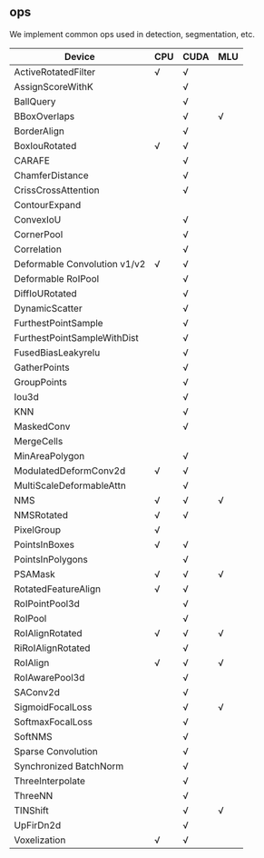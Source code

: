 ## ops

We implement common ops used in detection, segmentation, etc.

| Device                       | CPU | CUDA | MLU |
| ---------------------------- | --- | ---- | --- |
| ActiveRotatedFilter          | √   | √    |     |
| AssignScoreWithK             |     | √    |     |
| BallQuery                    |     | √    |     |
| BBoxOverlaps                 |     | √    | √   |
| BorderAlign                  |     | √    |     |
| BoxIouRotated                | √   | √    |     |
| CARAFE                       |     | √    |     |
| ChamferDistance              |     | √    |     |
| CrissCrossAttention          |     | √    |     |
| ContourExpand                |     |      |     |
| ConvexIoU                    |     | √    |     |
| CornerPool                   |     | √    |     |
| Correlation                  |     | √    |     |
| Deformable Convolution v1/v2 | √   | √    |     |
| Deformable RoIPool           |     | √    |     |
| DiffIoURotated               |     | √    |     |
| DynamicScatter               |     | √    |     |
| FurthestPointSample          |     | √    |     |
| FurthestPointSampleWithDist  |     | √    |     |
| FusedBiasLeakyrelu           |     | √    |     |
| GatherPoints                 |     | √    |     |
| GroupPoints                  |     | √    |     |
| Iou3d                        |     | √    |     |
| KNN                          |     | √    |     |
| MaskedConv                   |     | √    |     |
| MergeCells                   |     |      |     |
| MinAreaPolygon               |     | √    |     |
| ModulatedDeformConv2d        | √   | √    |     |
| MultiScaleDeformableAttn     |     | √    |     |
| NMS                          | √   | √    | √   |
| NMSRotated                   | √   | √    |     |
| PixelGroup                   | √   |      |     |
| PointsInBoxes                | √   | √    |     |
| PointsInPolygons             |     | √    |     |
| PSAMask                      | √   | √    | √   |
| RotatedFeatureAlign          | √   | √    |     |
| RoIPointPool3d               |     | √    |     |
| RoIPool                      |     | √    |     |
| RoIAlignRotated              | √   | √    | √   |
| RiRoIAlignRotated            |     | √    |     |
| RoIAlign                     | √   | √    | √   |
| RoIAwarePool3d               |     | √    |     |
| SAConv2d                     |     | √    |     |
| SigmoidFocalLoss             |     | √    | √   |
| SoftmaxFocalLoss             |     | √    |     |
| SoftNMS                      |     | √    |     |
| Sparse Convolution           |     | √    |     |
| Synchronized BatchNorm       |     | √    |     |
| ThreeInterpolate             |     | √    |     |
| ThreeNN                      |     | √    |     |
| TINShift                     |     | √    | √   |
| UpFirDn2d                    |     | √    |     |
| Voxelization                 | √   | √    |     |
